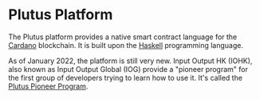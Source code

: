 # Plutus Platform
The Plutus platform provides a native smart contract language for the [Cardano](./cardano.md) blockchain. It is built upon the [Haskell](./haskell/haskell.md) programming language.

As of January 2022, the platform is still very new. Input Output HK (IOHK), also known as Input Output Global (IOG) provide a "pioneer program" for the first group of developers trying to learn how to use it. It's called the [Plutus Pioneer Program](./plutus-pioneer-program.md).
